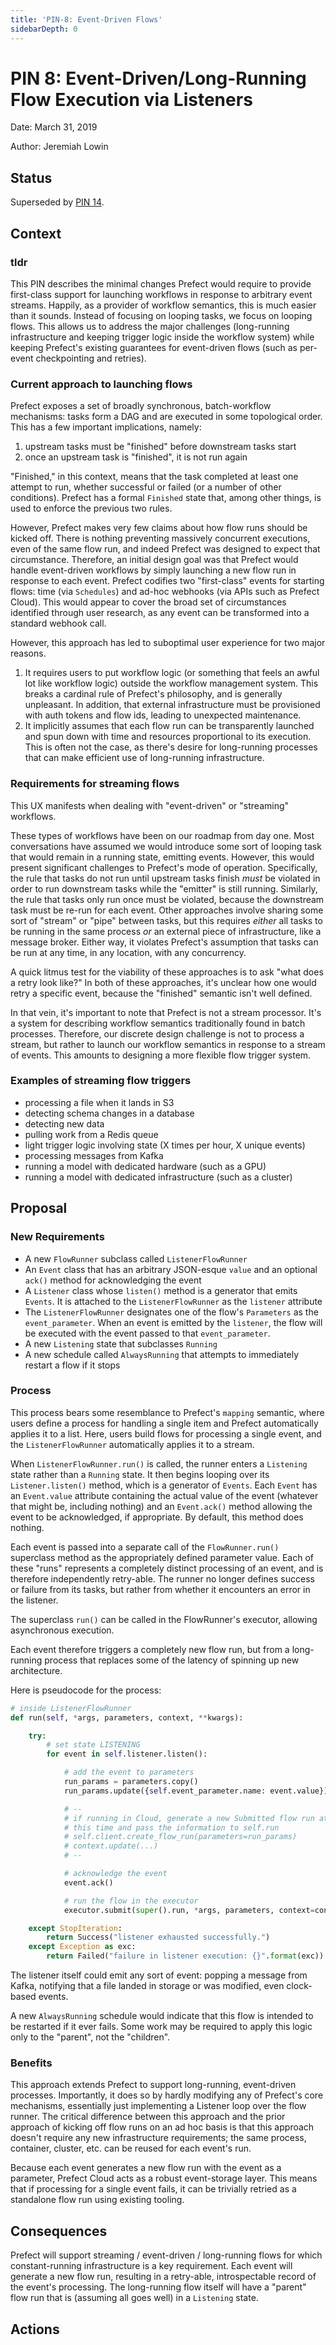 ```yaml
---
title: 'PIN-8: Event-Driven Flows'
sidebarDepth: 0
---
```


# PIN 8: Event-Driven/Long-Running Flow Execution via Listeners

Date: March 31, 2019

Author: Jeremiah Lowin

## Status

Superseded by [PIN 14](/core/PINs/PIN-14-Listener-Flows-2/).

## Context

### tldr

This PIN describes the minimal changes Prefect would require to provide first-class support for launching workflows in response to arbitrary event streams. Happily, as a provider of workflow semantics, this is much easier than it sounds. Instead of focusing on looping tasks, we focus on looping flows. This allows us to address the major challenges (long-running infrastructure and keeping trigger logic inside the workflow system) while keeping Prefect's existing guarantees for event-driven flows (such as per-event checkpointing and retries).

### Current approach to launching flows

Prefect exposes a set of broadly synchronous, batch-workflow mechanisms: tasks form a DAG and are executed in some topological order. This has a few important implications, namely:

1. upstream tasks must be "finished" before downstream tasks start
1. once an upstream task is "finished", it is not run again

"Finished," in this context, means that the task completed at least one attempt to run, whether successful or failed (or a number of other conditions). Prefect has a formal `Finished` state that, among other things, is used to enforce the previous two rules.

However, Prefect makes very few claims about how flow runs should be kicked off. There is nothing preventing massively concurrent executions, even of the same flow run, and indeed Prefect was designed to expect that circumstance. Therefore, an initial design goal was that Prefect would handle event-driven workflows by simply launching a new flow run in response to each event. Prefect codifies two "first-class" events for starting flows: time (via `Schedules`) and ad-hoc webhooks (via APIs such as Prefect Cloud). This would appear to cover the broad set of circumstances identified through user research, as any event can be transformed into a standard webhook call.

However, this approach has led to suboptimal user experience for two major reasons.

1. It requires users to put workflow logic (or something that feels an awful lot like workflow logic) outside the workflow management system. This breaks a cardinal rule of Prefect's philosophy, and is generally unpleasant. In addition, that external infrastructure must be provisioned with auth tokens and flow ids, leading to unexpected maintenance.
1. It implicitly assumes that each flow run can be transparently launched and spun down with time and resources proportional to its execution. This is often not the case, as there's desire for long-running processes that can make efficient use of long-running infrastructure.

### Requirements for streaming flows

This UX manifests when dealing with "event-driven" or "streaming" workflows.

These types of workflows have been on our roadmap from day one. Most conversations have assumed we would introduce some sort of looping task that would remain in a running state, emitting events. However, this would present significant challenges to Prefect's mode of operation. Specifically, the rule that tasks do not run until upstream tasks finish _must_ be violated in order to run downstream tasks while the "emitter" is still running. Similarly, the rule that tasks only run once must be violated, because the downstream task must be re-run for each event. Other approaches involve sharing some sort of "stream" or "pipe" between tasks, but this requires _either_ all tasks to be running in the same process _or_ an external piece of infrastructure, like a message broker. Either way, it violates Prefect's assumption that tasks can be run at any time, in any location, with any concurrency.

A quick litmus test for the viability of these approaches is to ask "what does a retry look like?" In both of these approaches, it's unclear how one would retry a specific event, because the "finished" semantic isn't well defined.

In that vein, it's important to note that Prefect is not a stream processor. It's a system for describing workflow semantics traditionally found in batch processes. Therefore, our discrete design challenge is not to process a stream, but rather to launch our workflow semantics in response to a stream of events. This amounts to designing a more flexible flow trigger system.

### Examples of streaming flow triggers

- processing a file when it lands in S3
- detecting schema changes in a database
- detecting new data
- pulling work from a Redis queue
- light trigger logic involving state (X times per hour, X unique events)
- processing messages from Kafka
- running a model with dedicated hardware (such as a GPU)
- running a model with dedicated infrastructure (such as a cluster)

## Proposal

### New Requirements

- A new `FlowRunner` subclass called `ListenerFlowRunner`
- An `Event` class that has an arbitrary JSON-esque `value` and an optional `ack()` method for acknowledging the event
- A `Listener` class whose `listen()` method is a generator that emits `Events`. It is attached to the `ListenerFlowRunner` as the `listener` attribute
- The `ListenerFlowRunner` designates one of the flow's `Parameters` as the `event_parameter`. When an event is emitted by the `listener`, the flow will be executed with the event passed to that `event_parameter`.
- A new `Listening` state that subclasses `Running`
- A new schedule called `AlwaysRunning` that attempts to immediately restart a flow if it stops

### Process

This process bears some resemblance to Prefect's `mapping` semantic, where users define a process for handling a single item and Prefect automatically applies it to a list. Here, users build flows for processing a single event, and the `ListenerFlowRunner` automatically applies it to a stream.

When `ListenerFlowRunner.run()` is called, the runner enters a `Listening` state rather than a `Running` state. It then begins looping over its `Listener.listen()` method, which is a generator of `Events`. Each `Event` has an `Event.value` attribute containing the actual value of the event (whatever that might be, including nothing) and an `Event.ack()` method allowing the event to be acknowledged, if appropriate. By default, this method does nothing.

Each event is passed into a separate call of the `FlowRunner.run()` superclass method as the appropriately defined parameter value. Each of these "runs" represents a completely distinct processing of an event, and is therefore independently retry-able. The runner no longer defines success or failure from its tasks, but rather from whether it encounters an error in the listener.

The superclass `run()` can be called in the FlowRunner's executor, allowing asynchronous execution.

Each event therefore triggers a completely new flow run, but from a long-running process that replaces some of the latency of spinning up new architecture.

Here is pseudocode for the process:

```Python
# inside ListenerFlowRunner
def run(self, *args, parameters, context, **kwargs):

    try:
        # set state LISTENING
        for event in self.listener.listen():

            # add the event to parameters
            run_params = parameters.copy()
            run_params.update({self.event_parameter.name: event.value})

            # --
            # if running in Cloud, generate a new Submitted flow run at
            # this time and pass the information to self.run
            # self.client.create_flow_run(parameters=run_params)
            # context.update(...)
            # --

            # acknowledge the event
            event.ack()

            # run the flow in the executor
            executor.submit(super().run, *args, parameters, context=context, **kwargs))

    except StopIteration:
        return Success("listener exhausted successfully.")
    except Exception as exc:
        return Failed("failure in listener execution: {}".format(exc))
```

The listener itself could emit any sort of event: popping a message from Kafka, notifying that a file landed in storage or was modified, even clock-based events.

A new `AlwaysRunning` schedule would indicate that this flow is intended to be restarted if it ever fails. Some work may be required to apply this logic only to the "parent", not the "children".

### Benefits

This approach extends Prefect to support long-running, event-driven processes. Importantly, it does so by hardly modifying any of Prefect's core mechanisms, essentially just implementing a Listener loop over the flow runner. The critical difference between this approach and the prior approach of kicking off flow runs on an ad hoc basis is that this approach doesn't require any new infrastructure requirements; the same process, container, cluster, etc. can be reused for each event's run.

Because each event generates a new flow run with the event as a parameter, Prefect Cloud acts as a robust event-storage layer. This means that if processing for a single event fails, it can be trivially retried as a standalone flow run using existing tooling.

## Consequences

Prefect will support streaming / event-driven / long-running flows for which constant-running infrastructure is a key requirement. Each event will generate a new flow run, resulting in a retry-able, introspectable record of the event's processing. The long-running flow itself will have a "parent" flow run that is (assuming all goes well) in a `Listening` state.

## Actions

